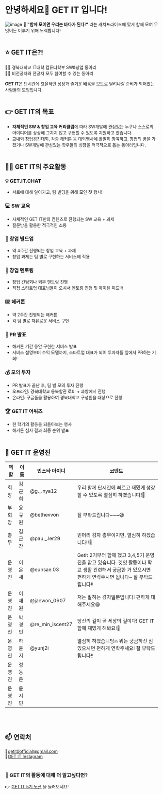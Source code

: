 # 안녕하세요👋 GET IT 입니다!


![image](https://github.com/getit-knu/.github/assets/105257807/ddb94e59-ad5b-4b09-aaa1-ab25ca599504)
🌊 **"함께 모이면 우리는 바다가 된다!"** 라는 캐치프라이즈에 맞게 함께 모여 무엇이든 이루기 위해 노력합니다!
</br></br>

## ⭐ GET IT은?!

✊🏻 경북대학교 IT대학 컴퓨터학부 SW&창업 동아리</br>
✊🏻 비전공자와 전공자 모두 참여할 수 있는 동아리

**GET IT**은 단시간에 효율적인 성장과 즐거운 배움을 모토로 달려나갈 준비가 되어있는 사람들의 모임입니다.
</br></br>

## 👉 GET IT의 목표

- **자체적인 SW & 창업 교육 커리큘럼**에 따라 SW개발에 관심있는 누구나 스스로의 아이디어를 상상에 그치지 않고 구현할 수 있도록 지원하고 있습니다.
- 교내외 창업경진대회, 각종 해커톤 등 대외행사에 활발히 참여하고, 창업의 꿈을 가졌거나 SW개발에 관심있는 학우들의 성장을 적극적으로 돕는 동아리입니다.
</br></br>

## 🧑‍💻 GET IT의 주요활동

### 💡 GET.IT.CHAT
- 서로에 대해 알아가고, 팀 빌딩을 위해 모인 첫 행사!

### 💻 SW 교육
- 자체적인 GET IT만의 컨텐츠로 진행되는 SW 교육 + 과제
- 질문방을 활용한 적극적인 소통

### 🔐 창업 빌드업
- 약 4주간 진행되는 창업 교육 + 과제
- 창업 과제는 팀 별로 구현하는 서비스에 적용

### 💌 창업 멘토링
- 창업 간담회나 외부 멘토링 진행
- 직접 스타트업 대표님들이 오셔서 멘토링 진행 및 아이템 피드백

### ⌨️ 해커톤
- 약 2주간 진행되는 해커톤
- 각 팀 별로 자유로운 서비스 구현

### 🎉 PR 발표
- 해커톤 기간 동안 구현한 서비스 발표
- 서비스 설명부터 수익 모델까지, 스타트업 대표가 되어 투자자들 앞에서 PR하는 기회!

### 💰 모의 투자
- PR 발표가 끝난 후, 팀 별 모의 투자 진행
- 오프라인: 경북대학교 융복합관 로비 + 과방에서 진행
- 온라인: 구글폼을 활용하여 경북대학교 구성원을 대상으로 진행

### 🏆 GET IT 어워즈
- 한 학기의 활동을 되돌아보는 행사
- 해커톤 심사 결과 최종 순위 발표
</br></br>

## 🦄 GET IT 운영진

| 역할           | 이름     | 인스타 아이디            | 코멘트                          |
| -------------- | --------- | ----------------------- | ------------------------------- |
| 회장        | 김근희 | @g._.nya12       | 우리 함께 단시간에 빠르고 재밌게 성장할 수 있도록 열심히 하겠습니다!👊 |
| 부회장      | 윤규원 | @bethevvon | 잘 부탁드립니다~~~😆 |
| 총무  | 김근찬 | @pau._.ler29  | 빈머리 감자 총무이지만, 열심히 하겠습니다!!💪|
| 운영진   | 이은새 | @eunsae.03    | Getit 2기부터 함께 했고 3,4,5기 운영진을 맡고 있습니다. 겟잇 활동이나 학교 생활 관련해서 궁금한 거 있으시면 편하게 연락주시면 됩니다~ 잘 부탁드립니다!! |
| 운영진   | 이재원 | @jaewon_0607 | 저는 말하는 감자일뿐입니다! 편하게 대해주세요😁 |
| 운영진   | 박경민 | @re_min_iscent27 | 당신의 길이 곧 세상의 길이다! GET IT 함께 재밌게 해봐요!👋 |
| 운영진   | 하윤지 | @yunj2i | 열심히 하겠습니당🔥 뭐든 궁금하신 점 있으시면 편하게 연락주세요! 잘 부탁드립니다!! |
| 운영진   | 정동운 ||  |
| 운영진   | 윤지민 ||  |

</br></br>

## 📫 연락처

📧getit0official@gmail.com</br>
🫧[GET IT Instagram](https://www.instagram.com/get_it_knu_official)
</br></br>

### 🤗 GET IT의 활동에 대해 더 알고싶다면?
👉 [GET IT 5기 노션](https://www.notion.so/GET-IT-5th-Member-Page-GET-IT-5-350510dfc93945d1b5af99566b26baae?pvs=4) 을 둘러보세요!
